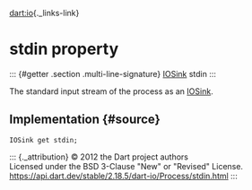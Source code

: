 [dart:io](../../dart-io/dart-io-library){._links-link}

stdin property
==============

::: {#getter .section .multi-line-signature}
[IOSink](../iosink-class) stdin
:::

The standard input stream of the process as an
[IOSink](../iosink-class).

Implementation {#source}
--------------

``` {.language-dart data-language="dart"}
IOSink get stdin;
```

::: {._attribution}
© 2012 the Dart project authors\
Licensed under the BSD 3-Clause \"New\" or \"Revised\" License.\
<https://api.dart.dev/stable/2.18.5/dart-io/Process/stdin.html>
:::
